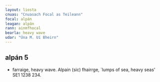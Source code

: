 ```yaml
---
layout: liosta
cnuas: "Cnuasach Focal as Teileann"
focal: alpán
leagan: alpán
rann: ainmfhocal
bearla: heavy wave
udar: "Úna M. Uí Bheirn"
---
```


## alpán 5

* farraige, heavy wave. Alpain (sic) fhairrge, `lumps of
sea, heavy seas' SE1 1238 234.
